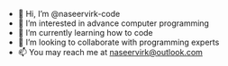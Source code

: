 - 👋 Hi, I’m @naseervirk-code
- 👀 I’m interested in advance computer programming
- 🌱 I’m currently learning how to code
- 💞️ I’m looking to collaborate with programming experts
- 📫 You may reach me at naseervirk@outlook.com

<!---
naseervirk-code/naseervirk-code is a ✨ special ✨ repository because its `README.md` (this file) appears on your GitHub profile.
You can click the Preview link to take a look at your changes.
--->
